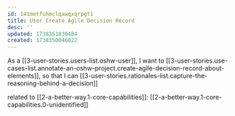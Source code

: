 ```yaml
---
id: 141metfuhmclqawqxqrpgt1
title: User Create Agile Decision Record
desc: ''
updated: 1738351836484
created: 1738350046022
---
```


As a [[3-user-stories.users-list.oshw-user]],
I want to [[3-user-stories.use-cases-list.annotate-an-oshw-project.create-agile-decision-record-about-elements]],
so that I can [[3-user-stories.rationales-list.capture-the-reasoning-behind-a-decision]]

related to [[2-a-better-way.1-core-capabilities]]: [[2-a-better-way.1-core-capabilities.0-unidentified]]
